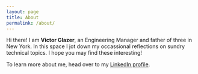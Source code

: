 ```yaml
---
layout: page
title: About
permalink: /about/
---
```


Hi there! I am **Victor Glazer**, an Engineering Manager and father of three
in New York. In this space I jot down my occassional reflections on sundry
technical topics. I hope you may find these interesting!

To learn more about me, head over to my [LinkedIn profile](https://www.linkedin.com/in/victorglazer/).

